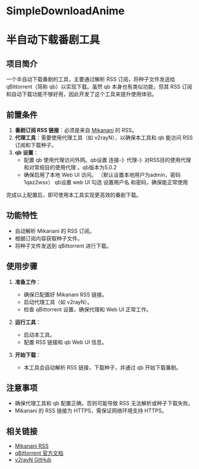 # SimpleDownloadAnime

# 半自动下载番剧工具

## 项目简介
一个半自动下载番剧的工具，主要通过解析 RSS 订阅，将种子文件发送给 qBittorrent（简称 qb）以实现下载。虽然 qb 本身也有类似功能，但其 RSS 订阅和自动下载功能不够好用，因此开发了这个工具来提升使用体验。

## 前置条件

1. **番剧订阅 RSS 链接**：必须是来自 [Mikanani](https://mikanani.me/) 的 RSS。
2. **代理工具**：需要使用代理工具（如 v2rayN），以确保本工具和 qb 能访问 RSS 订阅和下载种子。
3. **qb 设置**：
    - 配置 qb 使用代理访问外网。qb设置 连接-》代理-》对RSS目的使用代理  和对常规目的使用代理 。qb版本为5.0.2
    - 确保启用了本地 Web UI 访问。 （默认设置本地用户为admin，密码1qaz2wsx） qb设置 web UI 勾选 设置用户名 和密码，确保能正常使用

完成以上配置后，即可使用本工具实现更高效的番剧下载。

## 功能特性
- 自动解析 Mikanani 的 RSS 订阅。
- 根据订阅内容获取种子文件。
- 将种子文件发送到 qBittorrent 进行下载。

## 使用步骤

1. **准备工作**：
    - 确保已配置好 Mikanani RSS 链接。
    - 启动代理工具（如 v2rayN）。
    - 检查 qBittorrent 设置，确保代理和 Web UI 正常工作。

2. **运行工具**：
    - 启动本工具。
    - 配置 RSS 链接和 qb Web UI 信息。

3. **开始下载**：
    - 本工具会自动解析 RSS 链接，下载种子，并通过 qb 开始下载番剧。

## 注意事项
- 确保代理工具和 qb 配置正确，否则可能导致 RSS 无法解析或种子下载失败。
- Mikanani 的 RSS 链接为 HTTPS，需保证网络环境支持 HTTPS。

## 相关链接
- [Mikanani RSS](https://mikanani.me/)
- [qBittorrent 官方文档](https://www.qbittorrent.org/)
- [v2rayN GitHub](https://github.com/2dust/v2rayN)

